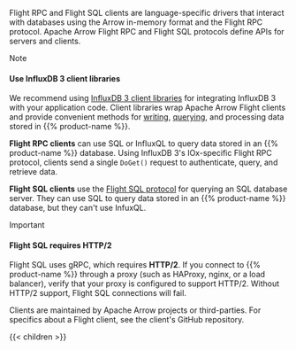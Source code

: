 Flight RPC and Flight SQL clients are language-specific drivers that interact with databases using the Arrow in-memory format and the Flight RPC protocol.
Apache Arrow Flight RPC and Flight SQL protocols define APIs for servers and clients.

> [!Note]
> #### Use InfluxDB 3 client libraries
> 
> We recommend using [InfluxDB 3 client libraries](/influxdb3/version/reference/client-libraries/v3/) for integrating InfluxDB 3 with your application code.
> Client libraries wrap Apache Arrow Flight clients
> and provide convenient methods for [writing](/influxdb3/version/write-data/client-libraries/), [querying](/influxdb3/version/query-data/execute-queries/client-libraries), and processing data stored in {{% product-name %}}.

**Flight RPC clients** can use SQL or InfluxQL to query data stored in an {{% product-name %}} database.
Using InfluxDB 3's IOx-specific Flight RPC protocol, clients send a single `DoGet()` request to authenticate, query, and retrieve data.

**Flight SQL clients** use the [Flight SQL protocol](https://arrow.apache.org/docs/format/FlightSql.html) for querying an SQL database server.
They can use SQL to query data stored in an {{% product-name %}} database, but they can't use InfuxQL.

> [!Important]
> #### Flight SQL requires HTTP/2
>
> Flight SQL uses gRPC, which requires **HTTP/2**.
> If you connect to {{% product-name %}} through a proxy (such as HAProxy, nginx, or a load balancer),
> verify that your proxy is configured to support HTTP/2.
> Without HTTP/2 support, Flight SQL connections will fail.

Clients are maintained by Apache Arrow projects or third-parties.
For specifics about a Flight client, see the client's GitHub repository.

{{< children >}}
